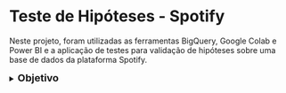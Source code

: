 # Teste de Hipóteses - Spotify
  
  Neste projeto, foram utilizadas as ferramentas BigQuery, Google Colab e Power BI e a aplicação de testes para validação de hipóteses sobre uma base de dados da plataforma Spotify.

<details>
  <summary><strong style="font-size: 18px;">Objetivo</strong></summary>
  
  O objetivo deste projeto foi aplicar testes estatísticos (correlação, teste de significância e regressão linear) para validar ou refutar hipóteses levantadas num cenário onde uma gravadora está buscando lançar um novo artista e busca entender o contexto da indústria musical.

As hipóteses levantadas foram:

- **_Hipótese 1_:** Músicas com BPM (Batidas Por Minuto) mais altos fazem mais sucesso em termos de número de streams no Spotify.
- **_Hipótese 2_:** As músicas mais populares no ranking do Spotify também possuem um comportamento semelhante em outras plataformas, como a Deezer.
- **_Hipótese 3_:** A presença de uma música em um maior número de playlists está correlacionada com um maior número de streams.
- **_Hipótese 4_:** Artistas com um maior número de músicas no Spotify têm mais streams.
- **_Hipótese 5_:** As características da música influenciam o sucesso em termos de número de streams no Spotify.

<details>
  <summary><strong style="font-size: 16px;">Equipe</strong></summary>
  
  - Nicole Machado Corrêa
  - Lays Silva
</details>

<details>
  <summary><strong style="font-size: 16px;">Ferramentas e Tecnologias</strong></summary>
  
  - BigQuery
  - Google Colab
  - Power BI
  - Python
  - SQL
</details>

<details>
  <summary><strong style="font-size: 16px;">Processamento e Análises</strong></summary>
  
  ### Importação da base de dados
  
  A primeira etapa deste projeto foi realizar a importação das bases de dados para o ambiente BigQuery. Dentro da opção do Google Cloud “BigQuery” foi criada uma pasta chamada “projeto02_hipoteses”. Para isso, as tabelas foram importadas diretamente através do upload de arquivos, e adicionados os três arquivos CSV correspondentes a “_track_in_competition_”, “_track_in_spotify_” e “_track_technical_info_” dentro de uma subpasta chamada “_dados_spotify_”.
  
  ### Dados nulos
  
  Para identificar e tratar valores nulos, foi utilizado os comandos SQL SELECT, FROM, WHERE e IS NULL para buscar os valores nulos dentro de cada uma das variáveis das tabelas. Verificou-se que havia 50 valores nulos na variável “_in_shazam_charts_” e 95 valores nulos na variável “_key_”. Para a variável  “_in_shazam_charts_”, optou-se por utilizar o valor da mediana para o preenchimento dos valores nulos, uma vez que observou-se que ao aplicar este tratamento, a média dos dados muito pouco variou.

### Dados duplicados

  Para identificar e tratar valores duplicados, foi utilizado os comandos SQL COUNT, GROUP BY, HAVING. Observou-se 10 valores duplicados para as variáveis “_track_name_”, sendo retirados, assim, 5 valores.

### Dados fora do escopo da análise e discrepantes

  Por meio de comandos SQL SELECT EXCEPT, optou-se por retirar as variáveis “_key_” e “_mode_”, pois entendeu-se que não seriam relevantes para o propósito da análise. 
Já para dados discrepantes, utilizou-se o comando de manipulação de strings REGEXP REPLACE, onde se corrigiu caracteres nas variáveis “_track_name_” e “_artist_s__name_”.
  No caso de dados discrepantes de variáveis numéricas, utilizou-se os comandos 'MAX', 'MIN' e 'AVG' para identificar os valores discrepantes na variável "_streams_", que estava originalmente como string. 

###  Alteração do tipo de dados

  Converteu-se A variável "_streams_", originalmente no formato string, para variável numérica, através do comando SAFE_CAST.

###  Criação de novas variáveis

  Através dos comandos CONCAT, CAST E JOIN, foram criadas as variáveis abaixo.

- “_release_date_concat_”: criada com o propósito de combinar três variáveis: “_released_year_”, “_released_month_” e “_released_day_”, para formar uma única data que represente o ano, mês e dia de lançamento de uma música.

- “_soma_playlists_” : variável que representa a soma de uma música em playlists do Spotify, Deezer e Apple, através da concatenação das variáveis "_in_spotify_playlists_", “_in_apple_playlists_” e “_in_deezer_playlists_”.

- “_count_music_artosolo_”: variável criada representando a quantidade de músicas por artista solo. Aqui, foram utilizadas os comandos SQL WITH, COUNT e GROUP BY.

###  União de tabelas

  Ao final, as tabelas “_track_in_competition_”, “_track_in_spotify_” e “_track_technical_info_” foram unidas através dos comandos CREATE TABLE e LEFT JOIN e JOIN, gerando a tabela “_dados_spotify_final_”.
</details>

<details>
 <summary><strong style="font-size: 16px;">Análise Exploratória</strong></summary>

###  Comportamento e visualização dos dados

  Ao importar a tabela csv “_dados_spotify_final_” para o ambiente do Power BI,  realizou-se um agrupamento para verificar quantos streams havia por artista, e criados gráficos de barras para a visualização desta variável categórica. O mesmo foi feito para observar quantos streams havia por música.
  Além disso, verificou-se os valores de média, mediana e desvio padrão das variáveis numéricas da tabela, bem como criou-se histogramas para a visualização da distribuição das variáveis. Também foi gerado um gráfico de linhas para a visualização do número de músicas lançadas por ano. 

###  Cálculo de quartis

  As variáveis que representam as características das músicas (“_bpm_”, “_danceability_”, “_valence_”, “_energy_”, “_acousticness_”, “_instrumentalness_”, “_liveness_” e “_speechiness_”) foram categorizadas em quartis, recebendo valores de 1 a 4. Para isso, foram utilizados os comandos WITH, NTILE, OVER e ORDER BY. 

###  Segmentação dos dados

  Foram criadas categorias nomeadas “_alta_” e “_baixa_” para os quartis, onde agrupou-se os valores 1 e 2 em “_baixa_” e 3 e 4 em “_alta_”, utilizando o comando IF e agregando a tabela através do comando JOIN. Foi criada uma tabela matriz para cada uma das variáveis das características das músicas para verificar o valor médio de streams para cada uma das duas categorias criadas para cada variável.

  Ao final, foi criada uma nova tabela utilizando o comando CREATE TABLE chamada “_dados_spotify_categorizados_”.

###  Teste de correlação

  Dentro do ambiente do BigQuery, aplicou-se o teste de correlação para as hipóteses levantadas no início deste projeto, por meio do comando  CORR, para fins de validação das mesmas.

###  Teste de significância (Mann-Whitney)

  Dentro do ambiente do Google Colab, utilizou-se a linguagem Python para realizar o teste de significância não paramétrico de Mann-Whitney para as hipóteses deste trabalho, com o objetivo de determinar se há uma diferença significativa entre dois grupos independentes.Uma das principais vantagens deste teste é que ele não exige que os dados sejam normalmente distribuídos, e por isso foi escolhido pois a normalidade dos dados era desconhecida. 

###  Teste de regressão linear

  Utilizando Python, realizou-se uma análise de regressão linear para as hipóteses, para permitir examinar as relações entre as variáveis e determinar se existem associações significativas entre elas ou não. Além disso, foram também criados gráficos de dispersão para a visualização do comportamento destas variáveis, em cada uma das hipóteses do projeto.
</details>

<details>
<summary><strong style="font-size: 16px;">Resultados e Conclusões</strong></summary>

  Os resultados serão apresentados com base em cada umas das hipóteses.

- **_Hipótese 1_:** a suposição inicial, de que músicas com bpm (batidas por minuto) mais altas tendem a ter um maior número de streams não se confirmou. No teste de correlação, observou-se um valor de p= -0.0023, indicando que há uma fraca correlação negativa entre as variáveis “_bpm_” e “_streams_”. Além disso, o teste de significância indicou que não há diferença significativa entre as categorias “_alta_” e “_baixa_” da característica “_bpm_” em relação ao número de streams. Por fim, o teste de regressão apresentou um valor de p = 0.944 para a variável independente “_bpm_”, ou seja,  a variável bpm não é estatisticamente significativa para prever os streams, indicando que ela não é uma boa “preditora”. Assim, não há evidência estatística para apoiar a ideia de que as variáveis “_bpm_” (batidas por minuto) e “_streams_” têm uma relação significativa uma com a outra. 

- **_Hipótese 2_:** os testes confirmaram a hipótese inicial de que as músicas mais populares no ranking do Spotify também possuem um comportamento semelhante nas plataformas Deezer e Apple. As correlações apresentaram valores de p= 0.599 para Spotify e Deezer, e p= 0.551 para Spotify e Apple, evidenciando uma correlação positiva. As regressões aplicadas também apresentaram valores de p < 0.05, indicando que há evidência estatisticamente significativa para que as músicas mais populares no ranking do Spotify tenham uma relação significativa com as plataformas Deezer e Apple. Em outras palavras, há uma associação estatisticamente significativa entre a popularidade das músicas no Spotify e seu desempenho nas plataformas Deezer e Apple. Desta forma, a hipótese foi validada.
  
- **_Hipótese 3_:** aqui, se testou se a presença de uma música em um maior número de playlists está correlacionada com um maior número de streams, o que se confirmou após os testes aplicados. Após as análises, confirmou-se que a presença de uma música em um maior número de playlists está, de fato, correlacionada com um aumento significativo no número de streams (p = 0.7835). O teste de regressão indicou que o R-quadrado é de 0.625, o que significa que aproximadamente 62.5% da variabilidade nos streams pode ser explicada pela presença de uma música em playlists. Isso sugere uma relação moderadamente forte entre as variáveis. Essa relação evidencia a importância das playlists como um dos principais impulsionadores de sucesso para as músicas no ambiente de streaming. Assim, essa hipótese foi validada.

- **_Hipótese 4_:**: os resultados obtidos demonstraram uma correlação positiva entre o número de músicas disponíveis de um artista no Spotify e o total de streams acumulados (p = 0.7783). A regressão linear retornou um valor de p<0.05, assim concluiu-se que há uma relação positiva e estatisticamente significativa entre o número de faixas de um artista e a quantidade de streams no Spotify. O R-quadrado calculado para esta análise foi de 0.606, indicando que aproximadamente 60.6% da variabilidade nos streams pode ser explicada pela variação no número de faixas dos artistas. Em média, um aumento no número de faixas está associado a um aumento significativo na quantidade de streams. Isso sugere que artistas com um maior número de faixas têm uma tendência a receber mais streams em suas músicas no Spotify. Essa relação destaca a importância da disponibilidade do catálogo de um artista para o sucesso na plataforma de streaming. Assim, esta hipótese foi validada. 

- **_Hipótese 5_:** a última hipótese que foi analisada era de que as características de uma música influenciam o sucesso em termos de número de streams no Spotify. No teste de  correlação, observamos que todas as características das músicas demonstraram correlação negativa muito fraca com relação a quantidade de streams,já que os valores de correlação foram todos próximos de zero. Já no teste de significância, se observou somente na variável "_speechiness_" diferença significativa entre as categorias da variável e a quantidade de streams. Com base na análise da regressão linear, observou-se que algumas características da música, como “_danceability_” e “_speechiness_” têm uma influência significativa no número de streams no Spotify. No entanto, outras características, como valence, energy, acousticness, instrumentalness e liveness, não apresentaram uma relação estatisticamente significativa com os streams. Portanto, enquanto algumas características da música parecem influenciar o sucesso em termos de número de streams, outras não demonstraram uma associação clara com essa métrica.
  De forma geral, optou-se por refutar essa hipótese, pois a característica que apresentam uma influência no número de streams na percepção análitica não são estatisticamente significativas se comparado com os outros coeficientes, e de acordo com os outros testes tem-se um outro cenário que corrobora na decisão de refutar essa hipótese. 
</details>

<details>
<summary><strong style="font-size: 16px;">Próximos Passos</strong></summary>

  Como indicações e insights sobre o projeto, dado que a presença de uma música em um maior número de playlists está fortemente correlacionada com um aumento significativo no número de streams, é recomendável que a gravadora invista em estratégias para incluir as músicas do novo artista em playlists relevantes nas plataformas de streaming.
Também seria interessante a gravadora incentivar o novo artista a lançar um catálogo diversificado de músicas, para aumentar sua visibilidade e sucesso na plataforma. Além disso, embora algumas características das músicas possam influenciar o sucesso em termos de número de streams, é importante reconhecer que nem todas as características demonstraram uma relação estatisticamente significativa.   
  Portanto, ao produzir músicas para o novo artista, a gravadora pode se concentrar nas características que mostraram influência significativa, como danceability e speechiness, e considerar ajustes para melhorar esses aspectos nas faixas. A gravadora também pode observar com atenção a correlação positiva entre as músicas mais populares no ranking do Spotify e seu desempenho nas plataformas Deezer e Apple. Isso sugere que estratégias bem-sucedidas no Spotify podem ser replicadas em outras plataformas de streaming para maximizar o alcance do novo artista. Seguindo estas sugestões, a gravadora pode aumentar as chances de sucesso do novo artista no mercado de streaming, aproveitando os insights gerados a partir das análises das hipóteses.
</details>

<details>
  <summary><strong style="font-size: 16px;">Links de interesse</strong></summary>
  
- Google Colab: https://colab.research.google.com/drive/1ksAfUp8JR4KY0r7qbY5UWm24zwz6KcDr?usp=sharing
- Tabela “_dados_spotify_categorizados_”: https://drive.google.com/file/d/15KVs-MiqPPnjseeVkgVWiiFx9jQ97eO0/view?usp=sharing


